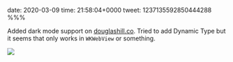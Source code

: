 date: 2020-03-09
time: 21:58:04+0000
tweet: 1237135592850444288
%%%

Added dark mode support on [douglashill.co](http://douglashill.co). Tried to add Dynamic Type but it seems that only works in `WKWebView` or something.

![](ESswPTRXYAUKpwe.jpg)
